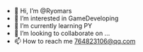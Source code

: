 - 👋 Hi, I’m @Ryomars
- 👀 I’m interested in GameDeveloping
- 🌱 I’m currently learning PY
- 💞️ I’m looking to collaborate on ...
- 📫 How to reach me 764823106@qq.com

<!---
Ryomars/Ryomars is a ✨ special ✨ repository because its `README.md` (this file) appears on your GitHub profile.
You can click the Preview link to take a look at your changes.
--->
